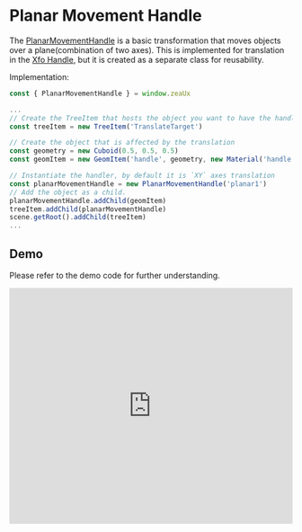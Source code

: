 # Planar Movement Handle
The [PlanarMovementHandle](api/Handles/PlanarMovementHandle) is a basic transformation that moves objects over a plane(combination of two axes).
This is implemented for translation in the [Xfo Handle](how-to/handles/xfo-handle), but it is created as a separate class for reusability.

Implementation:
```javascript
const { PlanarMovementHandle } = window.zeaUx

...
// Create the TreeItem that hosts the object you want to have the handle
const treeItem = new TreeItem('TranslateTarget')

// Create the object that is affected by the translation
const geometry = new Cuboid(0.5, 0.5, 0.5)
const geomItem = new GeomItem('handle', geometry, new Material('handle', 'FlatSurfaceShader'))

// Instantiate the handler, by default it is `XY` axes translation
const planarMovementHandle = new PlanarMovementHandle('planar1')
// Add the object as a child.
planarMovementHandle.addChild(geomItem)
treeItem.addChild(planarMovementHandle)
scene.getRoot().addChild(treeItem)
...
```

## Demo
Please refer to the demo code for further understanding.

<!-- Copy and Paste Me -->
<div class="glitch-embed-wrap" style="height: 420px; width: 100%;">
  <iframe
    src="https://glitch.com/embed/#!/embed/zea-demo-planar-movement-handle?path=index.html&previewSize=100"
    title="zea-demo-planar-movement-handle on Glitch"
    allow="geolocation; microphone; camera; midi; vr; encrypted-media"
    style="height: 100%; width: 100%; border: 0;">
  </iframe>
</div>